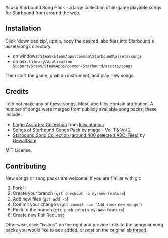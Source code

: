 #sbsp
Starbound Song Pack - a large collection of in-game playable songs for Starbound from around the web.

## Installation
Click 'download zip', upzip, copy the desired .abc files into Starbound's asset/songs directory:
- on windows: ```Steam\SteamApps\common\Starbound\assets\songs```
- on osx: ```Library/Application Support/Steam/SteamApps/common/Starbound/assets/songs```

Then start the game, grab an instrument, and play new songs.

## Credits

I did not make any of these songs. Most .abc files contain attribution. A number of songs were merged from publicly available song packs, these include:

* [Large Assorted Collection](https://www.dropbox.com/sh/tk1011gd8i7fsam/VDZuFE8OAi) from [luisantonioa](https://github.com/luisantonioa)
* [Songs of Starbound Songs Pack](http://community.playstarbound.com/index.php?threads/songs-of-starbound-songs-pack.47041/#post-1477591) by [miago](http://community.playstarbound.com/index.php?members/miago.147598/) - [Vol 1](http://www.mediafire.com/download/vu8ulz1hgcc8ca2/Songs+of+Starbound+Vol1.rar) & [Vol 2](http://www.mediafire.com/download/w9sauxddzew7334/Songs+Of+Starbound+Vol.2.rar)
* [Starbound Song Collection (around 400 selected ABC-Files)](http://community.playstarbound.com/index.php?threads/starbound-song-collection-around-400-selected-abc-files.53454/) by [GewaltSam](http://community.playstarbound.com/index.php?members/gewaltsam.1555/)

MIT License.

## Contributing

New songs or song packs are welcome! If you are fimilar with git:

1. Fork it
2. Create your branch (`git checkout -b my-new-feature`)
3. Add new files (`git add -p`)
4. Commit your changes (`git commit -am 'Add some new songs'`)
5. Push to the branch (`git push origin my-new-feature`)
6. Create new Pull Request

Otherwise, click "issues" on the right and provide links to the songs or song packs you would like to see added, or post on the original [sb thread](http://community.playstarbound.com/index.php?threads/sbsp-1000-starbound-song-pack.58760/#post-1594361).
